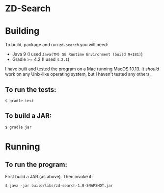 # ZD-Search


# Building

To build, package and run `zd-search` you will need:

 * Java 9 (I used `Java(TM) SE Runtime Environment (build 9+181)`)
 * Gradle >= 4.2 (I used `4.2.1`)

I have built and tested the program on a Mac running MacOS 10.13. It _should_ work on any Unix-like operating system, but I haven't tested any others.

## To run the tests:

```
$ gradle test
```

## To build a JAR:

```
$ gradle jar
```

# Running

## To run the program:

First build a JAR (as above). Then invoke it:

```
$ java -jar build/libs/zd-search-1.0-SNAPSHOT.jar
```
